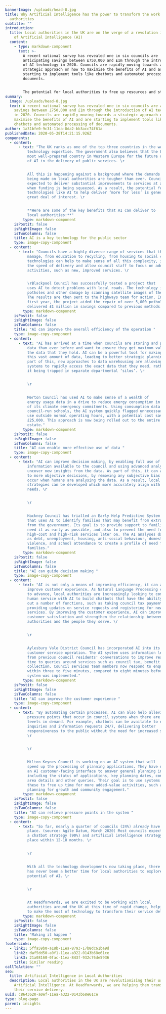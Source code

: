 ```yaml
---
bannerImage: /uploads/head-8.jpg
title: Why Artificial Intelligence has the power to transform the work of local
  authorities
subtitle: ""
introduction:
  title: Local authorities in the UK are on the verge of a revolution in their use
    of Artificial Intelligence (AI)
  content:
    - type: markdown-component
      text: >-
        A recent national survey has revealed one in six councils are
        anticipating savings between £750,000 and £1m through the introduction
        of AI technology in 2020. Councils are rapidly moving towards a
        strategic approach on how to maximise the benefits of AI and are
        starting to implement tools like chatbots and automated processing of
        documents. 


        The potential for local authorities to free up resources and staff time from repetitive administrative tasks is enormous. AI does not replace the need for human involvement. Instead, it enables people to perform complex or time-consuming tasks more quickly, more accurately and more cost-effectively. For local authorities, this opens new opportunities to radically change the way they operate and how they deliver services to residents.
summary:
  image: /uploads/head-8.jpg
  text: A recent national survey has revealed one in six councils are anticipating
    savings between £750,000 and £1m through the introduction of AI technology
    in 2020. Councils are rapidly moving towards a strategic approach on how to
    maximise the benefits of AI and are starting to implement tools like
    chatbots and automated processing of documents.
author: 1a31bfe0-9c31-11ea-8da2-bb3acc74f61a
publishedDate: 2020-05-28T14:21:15.926Z
components:
  - content:
      - text: "The UK ranks as one of the top three countries in the world for AI
          technology expertise. The government also believes that the UK is the
          most well-prepared country in Western Europe for the future deployment
          of AI in the delivery of public services. \r


          All this is happening against a background where the demands
          being made on local authorities are tougher than ever. Councils are
          expected to deliver substantial improvements to services at a time
          when funding is being squeezed. As a result, the potential for
          technologies like AI to help deliver ‘more for less’ is generating a
          great deal of interest. \r


          **Here are some of the key benefits that AI can deliver to
          local authorities:**"
        type: markdown-component
    isPostit: false
    isRightImage: false
    isTwoColumns: false
    title: AI is a key technology for the public sector
    type: image-copy-component
  - content:
      - text: "Councils have a highly diverse range of services that they need to
          manage, from education to recycling, from housing to social care. AI
          technologies can help to make sense of all this complexity, improve
          the speed of delivery and allow council staff to focus on added-value
          activities, such as new, improved services. \r


          \rBlackpool Council has successfully tested a project that
          uses AI to detect problems with local roads. The technology identifies
          potholes and other damage by scanning satellite images of the area.
          The results are then sent to the highways team for action. In its
          first year, the project aided the repair of over 5,000 potholes and
          delivered £1 million in savings compared to previous methods."
        type: markdown-component
    isPostit: false
    isRightImage: false
    isTwoColumns: false
    title: "AI can improve the overall efficiency of the operation "
    type: image-copy-component
  - content:
      - text: "AI has arrived at a time when councils are storing and processing more
          data than ever before and want to ensure they get maximum value from
          the data that they hold. AI can be a powerful tool for making sense of
          this vast amount of data, leading to better strategic planning. As
          part of this, new approaches to data warehousing are allowing AI
          systems to rapidly access the exact data that they need, rather than
          it being trapped in separate departmental ‘silos’. \r


          \r


          Merton Council has used AI to make sense of a wealth of
          energy usage data in a drive to reduce energy consumption in support
          of its climate emergency commitments. Using consumption data for
          council-run schools, the AI system quickly flagged unnecessary energy
          use outside normal operating hours, with a potential cost saving of
          £25,000. This approach is now being rolled out to the entire council
          estate."
        type: markdown-component
    isPostit: false
    isRightImage: false
    isTwoColumns: false
    title: "AI can enable more effective use of data "
    type: image-copy-component
  - content:
      - text: "AI can improve decision making, by enabling full use of all the
          information available to the council and using advanced analytics to
          uncover new insights from the data. As part of this, it can also lead
          to more objective decisions, by removing any subjective bias that may
          occur when humans are analysing the data. As a result, local
          strategies can be developed which more accurately align with local
          needs. \r


          \r


          Hackney Council has trialled an Early Help Predictive System
          that uses AI to identify families that may benefit from extra support
          from the government. Its goal is to provide support to families that
          need it as early as possible, and also to prevent the need for
          high-cost and high-risk services later on. The AI analyses data such
          as debt, unemployment, housing, anti-social behaviour, domestic
          violence, and school attendance to create a profile of need for
          families."
        type: markdown-component
    isPostit: false
    isRightImage: false
    isTwoColumns: false
    title: "AI can guide decision making "
    type: image-copy-component
  - content:
      - text: "AI is not only a means of improving efficiency, it can also be used to
          improve customer experience. As Natural Language Processing continues
          to advance, local authorities are increasingly looking to combine
          human service with AI to build chatbots that have the ability to carry
          out a number of functions, such as taking council tax payments,
          providing updates on service requests and registering for new
          services. By improving the customer experience, AI can improve
          customer satisfaction and strengthen the relationship between local
          authorities and the people they serve. \r


          \r


          Aylesbury Vale District Council has incorporated AI into its
          customer service operation. The AI system uses information learned
          from previous council residents' conversations to improve response
          time to queries around services such as council tax, benefit and bin
          collection. Council services team members now respond to enquiries
          within three to five minutes, compared to eight minutes before the
          system was implemented."
        type: markdown-component
    isPostit: false
    isRightImage: false
    isTwoColumns: false
    title: "AI can improve the customer experience "
    type: image-copy-component
  - content:
      - text: "By automating certain processes, AI can also help alleviate some of the
          pressure points that occur in council systems when there are peak
          levels in demand. For example, chatbots can be available to deal with
          inquiries and information requests 24/7, delivering better
          responsiveness to the public without the need for increased staffing.
          \r


          \r


          Milton Keynes Council is working on an AI system that will
          speed up the processing of planning applications. They have designed
          an AI customer-facing interface to answer general planning inquiries,
          including the status of applications, key planning dates, conservation
          area details and other queries. Their goal is to use systems like
          these to free up time for more added-value activities, such as
          planning for growth and community engagement."
        type: markdown-component
    isPostit: false
    isRightImage: false
    isTwoColumns: false
    title: "AI can relieve pressure points in the system "
    type: image-copy-component
  - content:
      - text: "So far, nearly a quarter of councils (24%) already have an AI strategy in
          place. (source: Agile Datum, March 2020) Most councils expect to have
          a chatbot strategy (90%) and artificial intelligence strategy (91%) in
          place within 12-18 months. \r


          \r


          With all the technology developments now taking place, there
          has never been a better time for local authorities to explore the
          potential of AI. \r


          \r


          At Headforwards, we are excited to be working with local
          authorities around the UK at this time of rapid change, helping them
          to make the most of technology to transform their service delivery."
        type: markdown-component
    isPostit: false
    isRightImage: false
    isTwoColumns: false
    title: "Making it happen "
    type: image-copy-component
footerLinks:
  - link1: 5ffa59b0-a18b-11ea-8793-17b8dc61ba9d
    link2: daf5dd50-a0f1-11ea-a322-0143b68e61ce
    link3: 21a08160-0fac-11ea-843f-932c76de5936
    title: Similar reading
callToAction: ""
seo:
  title: Artificial Intelligence in Local Authorities 
  description: Local authorities in the UK are revolutionising their use of
    Artificial Intelligence. At Headforwards, we are helping them transform
    their service delivery.
uuid: c8643620-a0ef-11ea-a322-0143b68e61ce
type: blog-page
parent: insights
---
```

